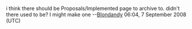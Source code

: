 i think there should be Proposals/Implemented page to archive to. didn't
there used to be? I might make one
--[Blondandy](User:Blondandy "wikilink") 06:04, 7 September 2008 (UTC)